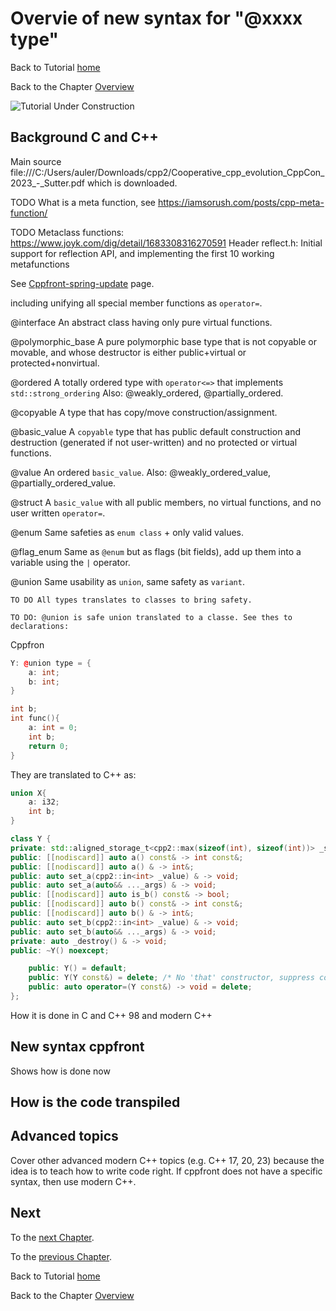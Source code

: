 # Overvie of new syntax for "@xxxx type"


Back to Tutorial [home](../README.md)

Back to the Chapter [Overview](Overview.md)

![Tutorial Under Construction](../TutorialUnderConstruction.png)

## Background C and C++

Main source file:///C:/Users/auler/Downloads/cpp2/Cooperative_cpp_evolution_CppCon_2023_-_Sutter.pdf which is downloaded.


TODO What is a meta function, see https://iamsorush.com/posts/cpp-meta-function/

TODO Metaclass functions: https://www.joyk.com/dig/detail/1683308316270591 Header reflect.h: Initial support for reflection API, and implementing the first 10 working metafunctions

See [Cppfront-spring-update](https://herbsutter.com/2023/04/30/Cppfront-spring-update/) page.

including unifying all special member functions as `operator=`.

@interface An abstract class having only pure virtual functions.

@polymorphic_base A pure polymorphic base type that is not copyable or movable, and whose destructor is either public+virtual or protected+nonvirtual.

@ordered A totally ordered type with `operator<=>` that implements `std::strong_ordering`
	Also: @weakly_ordered, @partially_ordered.
	
@copyable A type that has copy/move construction/assignment.

@basic_value A `copyable` type that has public default construction and destruction (generated if not user-written) and no protected or virtual functions.

@value An ordered `basic_value`.
	Also: @weakly_ordered_value, @partially_ordered_value.
	
@struct A `basic_value` with all public members, no virtual functions, and no user written `operator=`.

@enum Same safeties as `enum class` + only valid values.

@flag_enum Same as `@enum` but as flags (bit fields), add up them into a variable using the `|` operator.

@union Same usability as `union`, same safety as `variant`.

	TO DO All types translates to classes to bring safety.
	
	TO DO: @union is safe union translated to a classe. See thes to declarations:
Cppfron
```c++
Y: @union type = {
    a: int;
    b: int;
}

int b;
int func(){
    a: int = 0;
    int b;
    return 0;
}
```
They are translated to C++ as:
```c++
union X{
    a: i32;
    int b;
}

class Y {
private: std::aligned_storage_t<cpp2::max(sizeof(int), sizeof(int))> _storage {}; private: cpp2::i8 _discriminator {-1}; public: [[nodiscard]] auto is_a() const& -> bool;
public: [[nodiscard]] auto a() const& -> int const&;
public: [[nodiscard]] auto a() & -> int&;
public: auto set_a(cpp2::in<int> _value) & -> void;
public: auto set_a(auto&& ..._args) & -> void;
public: [[nodiscard]] auto is_b() const& -> bool;
public: [[nodiscard]] auto b() const& -> int const&;
public: [[nodiscard]] auto b() & -> int&;
public: auto set_b(cpp2::in<int> _value) & -> void;
public: auto set_b(auto&& ..._args) & -> void;
private: auto _destroy() & -> void;
public: ~Y() noexcept;

    public: Y() = default;
    public: Y(Y const&) = delete; /* No 'that' constructor, suppress copy */
    public: auto operator=(Y const&) -> void = delete;
};
```


How it is done in C and C++ 98 and modern C++

## New syntax cppfront

Shows how is done now


## How is the code transpiled

## Advanced topics

Cover other advanced modern C++ topics (e.g. C++ 17, 20, 23) because the idea is to teach how to write code right.
If cppfront does not have a specific syntax, then use modern C++.




## Next

To the [next Chapter](Introduction_OOP.md).

To the [previous Chapter](../functions/Functional_prog.md).

Back to Tutorial [home](../README.md)

Back to the Chapter [Overview](Overview.md)
